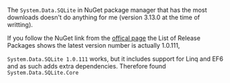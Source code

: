 The `System.Data.SQLite` in NuGet package manager that has the most downloads doesn't do anything for me (version 3.13.0 at the time of writting).

If you follow the NuGet link from the [offical page](https://system.data.sqlite.org/index.html/doc/trunk/www/downloads.wiki) 
the List of Release Packages shows the latest version number is actually 1.0.111, 

`System.Data.SQLite 1.0.111` works, but it includes support for Linq and EF6 and as such adds extra dependencies. Therefore found `System.Data.SQLite.Core`
